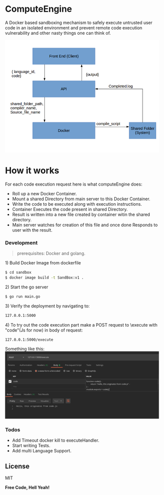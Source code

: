 # ComputeEngine

A Docker based sandboxing mechanism to safely execute untrusted user code in an isolated environment and prevent remote code execution vulnerability and other nasty things one can think of.

[![N|Solid](https://raw.githubusercontent.com/prashant-raghu/computeEngine/master/assets/Arch.png)](https://github.com/prashant-raghu/computeEngine/)

# How it works

For each code execution request here is what computeEngine does:
* Roll up a new Docker Container.
* Mount a shared Directory from main server to this Docker Container.
* Write the code to be executed along with execution instructions.
* Container Executes the code present in shared Directory.
* Result is written into a new file created by container witin the shared directory.
* Main server watches for creation of this file and once done Responds to user with the result.


### Development

> prerequisites: Docker and golang.

1\) Build Docker Image from dockerfile 
```sh
$ cd sandbox
$ docker image build -t SandBox:v1 .
```
2\) Start the go server
```sh
$ go run main.go
```
3\) Verify the deployment by navigating to:
```sh
127.0.0.1:5000
```

4\) To try out the code execution part make a POST request to \execute with "code"(Js for now) in body of request:
```sh
127.0.0.1:5000/execute
```
Something like this:
[![N|Solid](https://raw.githubusercontent.com/prashant-raghu/computeEngine/master/assets/postExecute.png)](https://github.com/prashant-raghu/computeEngine/)


### Todos
 - Add Timeout docker kill to executeHandler.
 - Start writing Tests.
 - Add multi Language Support.

License
----
MIT


**Free Code, Hell Yeah!**

